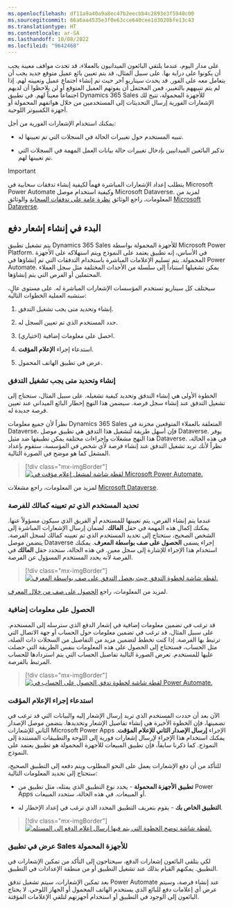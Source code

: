 ```yaml
---
ms.openlocfilehash: df11a9a40a9a8ec47b2eecbb4c2893e3f5940c00
ms.sourcegitcommit: 66a6aa4535e3f0e63cce640cee1d3020bfe13c43
ms.translationtype: HT
ms.contentlocale: ar-SA
ms.lasthandoff: 10/08/2022
ms.locfileid: "9642468"
---
```

على مدار اليوم، عندما يلتقي البائعون الميدانيون بالعملاء، قد تحدث مواقف معينة يجب أن يكونوا على دراية بها. على سبيل المثال، قد يتم تعيين بائع عميل متوقع جديد يجب أن يتعامل معه على الفور. قد يحدث سيناريو آخر حيث تم إنشاء اجتماع عميل وتعيينه لهم. إذا لم يتم تنبيههم بالتغيير، فمن المحتمل أن يفوتهم العميل المتوقع أو لن يلاحظوا أن لديهم اجتماعاً معيناً لهم. في تطبيق Dynamics 365 Sales للأجهزة المحمولة، تتيح لك الإشعارات الفورية إرسال التحديثات إلى المستخدمين من خلال هواتفهم المحمولة أو أجهزة الكمبيوتر اللوحية.

يمكنك استخدام الإشعارات الفورية من أجل:

-   تنبيه المستخدم حول تغييرات الحالة في السجلات التي تم تعيينها له.

-   تذكير البائعين الميدانيين بإدخال تغييرات حالة بيانات العمل المهمة في السجلات التي تم تعيينها لهم.

> [!IMPORTANT]
> يتطلب إعداد الإشعارات المباشرة فهماً لكيفية إنشاء تدفقات سحابية في Microsoft Power Automate وكيفية استخدام موصل Microsoft Dataverse.
لمزيد من المعلومات، راجع الوثائق [نظرة عامة على تدفقات السحابة](/power-automate/overview-cloud/?azure-portal=true) والوثائق [Microsoft Dataverse](/connectors/commondataserviceforapps/?azure-portal=true).

## <a name="get-started-creating-a-push-notification"></a>البدء في إنشاء إشعار دفع

يتم تشغيل تطبيق Dynamics 365 Sales للأجهزة المحمولة بواسطة Microsoft Power Platform. في الأساس، إنه تطبيق يعتمد على النموذج ويتم استهلاكه على الأجهزة المحمولة. يتم تسليم الإعلامات المباشرة باستخدام التدفقات التي تم إنشاؤها في Power Automate. يمكن تشغيلها استناداً إلى سلسلة من الأحداث المختلفة مثل سجل العملاء المحتملين أو الفرص التي يتم إنشاؤها.

سيختلف كل سيناريو تستخدم المؤسسات الإشعارات المباشرة له. على مستوى عالٍ، ستشبه العملية الخطوات التالية:

1.  إنشاء وتحديد متى يجب تشغيل التدفق.

1.  حدد المستخدم الذي تم تعيين السجل له.

1.  احصل على معلومات إضافية (اختياري).

1.  استدعاء إجراء **الإعلام المؤقت**.

1.  عرض في تطبيق الهاتف المحمول.

### <a name="create-and-define-when-the-flow-should-be-triggered"></a>إنشاء وتحديد متى يجب تشغيل التدفق

الخطوة الأولى هي إنشاء التدفق وتحديد كيفية تشغيله. على سبيل المثال، ستحتاج إلى تشغيل التدفق عند إنشاء سجل فرصة. سيضمن هذا النهج إخطار البائع الميداني عند تعيين فرصة جديدة له. 

نظراً لأن جميع معلومات Dynamics 365 Sales المتعلقة بالعملاء المتوقعين مخزنة في Dataverse، فإن أسهل طريقة لتشغيل هذا التدفق هي تطبيق موصل Dataverse. يوفر هذا النهج مشغلات وإجراءات مختلفة يمكن تطبيقها ضد مثيل Dataverse. في هذه الحالة، نظراً لأنك تريد تشغيل التدفق عند إنشاء فرصة لأي شخص في المؤسسة، ستقوم بإعداد المشغل كما هو موضح في الصورة التالية.

> [!div class="mx-imgBorder"]
> [![لقطة شاشة لمشغل إعلام مؤقت في Microsoft Power Automate.](../media/create-push-trigger.png)](../media/create-push-trigger.png#lightbox)

لمزيد من المعلومات، راجع مشغلات [Microsoft Dataverse](/connectors/commondataserviceforapps/?azure-portal=true#triggers). 

### <a name="identify-the-user-whos-assigned-as-owner-of-the-opportunity"></a>تحديد المستخدم الذي تم تعيينه كمالك للفرصة 

عندما يتم إنشاء الفرص، يتم تعيينها للمستخدم أو الفريق الذي سيكون مسؤولاً عنها. يمكنك إكمال هذه المهمة في حقل **المالك**. لضمان إرسال الإشعارات المباشرة إلى الشخص الصحيح، ستحتاج إلى تحديد المستخدم الذي تم تعيينه كمالك لسجل الفرصة. يتضمن موصل Dataverse إجراء يسمى **الحصول على صف بواسطة المعرف**.
يمكنك استخدام هذا الإجراء للإشارة إلى سجل معين. في هذه الحالة، ستحدد حقل **المالك** في الفرصة لأنه يحدد المستخدم المسؤول عن الفرصة.  

> [!div class="mx-imgBorder"]
> [![لقطة شاشة لخطوة التدفق حيث يحصل التدفق على صف بواسطة المعرف.](../media/get-record.png)](../media/get-record.png#lightbox)

لمزيد من المعلومات، راجع [الحصول على صف من خلال المعرف](/connectors/commondataserviceforapps/?azure-portal=true#get-a-row-by-id). 

### <a name="get-extra-information"></a>الحصول على معلومات إضافية

قد ترغب في تضمين معلومات إضافية في إشعار الدفع الذي سترسله إلى المستخدم. على سبيل المثال، قد ترغب في تضمين معلومات حول الحساب أو جهة الاتصال التي ترتبط بها الفرصة. إذا كنت تخطط لتضمين مزيد من التفاصيل من السجلات ذات الصلة، مثل الحساب، فستحتاج إلى الحصول على هذه المعلومات بنفس الطريقة التي حصلت عليها للمستخدم. تعرض الصورة التالية تفاصيل الحساب التي يتم استردادها للحساب المرتبط بالفرصة.  

> [!div class="mx-imgBorder"]
> [![لقطة شاشة لخطوة تدفق الحصول على الحساب في Power Automate.](../media/additional-information.png)](../media/additional-information.png#lightbox)

### <a name="call-the-push-notification-action"></a>استدعاء إجراء الإعلام المؤقت

الآن بعد أن حددت المستخدم الذي تريد إرسال الإشعار إليه والبيانات التي قد ترغب في تضمينها، فإن الخطوة الأخيرة هي إنشاء تفاصيل الإشعار وتحديدها. يتضمن موصل الإصدار الثاني للإشعارات Microsoft Power Apps الإجراء **إرسال الإصدار الثاني للإعلام المؤقت**. يمكنك استخدام هذا الإجراء لإرسال إشعارات فورية إلى اللوحة والتطبيقات المستندة إلى النموذج. كما ذكرنا سابقاً، فإن تطبيق المبيعات للأجهزة المحمولة هو تطبيق يعتمد على النموذج.

للتأكد من أن دفع الإشعارات يعمل على النحو المطلوب ويتم دفعه إلى التطبيق الصحيح، ستحتاج إلى تحديد المعلومات التالية:

-   **تطبيق الأجهزة المحمولة** - يحدد نوع التطبيق الذي يمثله، مثل تطبيق من Power Apps أو المبيعات. في هذه الحالة، ستحدد المبيعات.

-   **التطبيق الخاص بك** - يقوم بتعريف التطبيق المحدد الذي ترغب في إعداد الإخطار له.

> [!div class="mx-imgBorder"]
> [![لقطة شاشة توضح الخطوة التي يتم فيها إرسال إعلام الدفع إلى المستلم.](../media/send-push-notification.png)](../media/send-push-notification.png#lightbox)

### <a name="view-in-the-sales-mobile-app"></a>عرض في تطبيق Sales للأجهزة المحمولة

لكي يتلقى البائعون إشعارات الدفع، سيحتاجون إلى التأكد من تمكين الإشعارات في التطبيق. يمكنهم القيام بذلك عند تشغيل التطبيق أو من منطقة الإعدادات في التطبيق.
  
بعد تمكين الإشعارات، سيتم تشغيل تدفق Power Automate عند إنشاء فرصة، وسيتم عرض أي إعلامات دفع للبائع الذي يستخدم الهاتف المحمول أو الجهاز اللوحي. لا يحتاج البائعون إلى الوجود في التطبيق أو استخدام أجهزتهم لتلقي الإعلامات المؤقتة.
